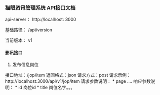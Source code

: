 ### 猫眼资讯管理系统 API接口文档

api-server： http://localhost: 3000

基础路径： /api/version

当前版本： v1

#### 影讯接口

1. 发布信息岗位

接口地址：/jop/item
返回格式：json
请求方式：post
请求示例：http://localhost:3000/api/v1/jop/item
请求参数说明：
    * page ....
响应参数说明：
    * id 岗位id
    * title 岗位名字。。。